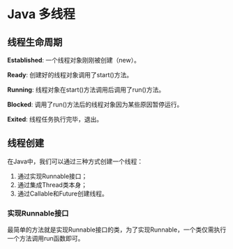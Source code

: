 # Java 多线程

## 线程生命周期

**Established**: 一个线程对象刚刚被创建（new）。

**Ready**: 创建好的线程对象调用了start\(\)方法。

**Running**: 线程对象在start\(\)方法调用后调用了run\(\)方法。

**Blocked**: 调用了run\(\)方法后的线程对象因为某些原因暂停运行。

**Exited**: 线程任务执行完毕，退出。

## 线程创建

在Java中，我们可以通过三种方式创建一个线程：

1. 通过实现Runnable接口；
2. 通过集成Thread类本身；
3. 通过Callable和Future创建线程。

### 实现Runnable接口

最简单的方法就是实现Runnable接口的类，为了实现Runnable，一个类仅需执行一个方法调用run函数即可。

